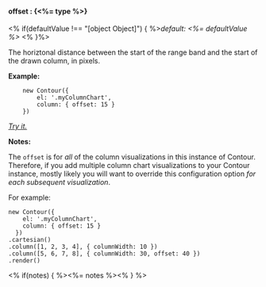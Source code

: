 #### **offset** : {<%= type %>}

<% if(defaultValue !== "[object Object]") { %>*default: <%= defaultValue %>* <% }%>

The horiztonal distance between the start of the range band and the start of the drawn column, in pixels.

**Example:**

		new Contour({
			el: '.myColumnChart',
			column: { offset: 15 }
		})

*[Try it.](http://jsfiddle.net/gh/get/library/pure/forio/contour/tree/master/src/documentation/fiddle/config.column.offset/)*

**Notes:**

The `offset` is for *all* of the column visualizations in this instance of Contour. Therefore, if you add multiple column chart visualizations to your Contour instance, mostly likely you will want to override this configuration option *for each subsequent visualization*. 

For example:

    new Contour({
        el: '.myColumnChart',
        column: { offset: 15 }
      })
    .cartesian()
    .column([1, 2, 3, 4], { columnWidth: 10 })
    .column([5, 6, 7, 8], { columnWidth: 30, offset: 40 })
    .render()


<% if(notes) { %><%= notes %><% } %>

